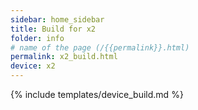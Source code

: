 ```yaml
---
sidebar: home_sidebar
title: Build for x2
folder: info
# name of the page (/{{permalink}}.html)
permalink: x2_build.html
device: x2
---
```

{% include templates/device_build.md %}

